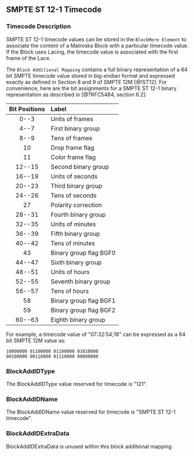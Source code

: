 ## SMPTE ST 12-1 Timecode

### Timecode Description

SMPTE ST 12-1 timecode values can be stored in the `BlockMore Element` to associate
the content of a Matroska Block with a particular timecode value.
If the Block uses Lacing, the timecode value is associated with the first frame of the Lace.

The `Block Additional Mapping` contains a full binary representation of a 64 bit SMPTE timecode
value stored in big-endian format and expressed exactly as defined in Section 8 and 9
of SMPTE 12M [@!ST12]. For convenience, here are the bit assignments for a
SMPTE ST 12-1 binary representation as described in [@?RFC5484, section 6.2]:

| Bit Positions | Label                  |
|:-------------:|:-----------------------|
| 0--3          | Units of frames        |
| 4--7          | First binary group     |
| 8--9          | Tens of frames         |
| 10            | Drop frame flag        |
| 11            | Color frame flag       |
| 12--15        | Second binary group    |
| 16--19        | Units of seconds       |
| 20--23        | Third binary group     |
| 24--26        | Tens of seconds        |
| 27            | Polarity correction    |
| 28--31        | Fourth binary group    |
| 32--35        | Units of minutes       |
| 36--39        | Fifth binary group     |
| 40--42        | Tens of minutes        |
| 43            | Binary group flag BGF0 |
| 44--47        | Sixth binary group     |
| 48--51        | Units of hours         |
| 52--55        | Seventh binary group   |
| 56--57        | Tens of hours          |
| 58            | Binary group flag BGF1 |
| 59            | Binary group flag BGF2 |
| 60--63        | Eighth binary group    |

For example, a timecode value of "07:32:54;18" can be expressed as a 64 bit SMPTE 12M value as:

```
10000000 01100000 01100000 01010000
00100000 00110000 01110000 00000000
```

### BlockAddIDType

The BlockAddIDType value reserved for timecode is "121".

### BlockAddIDName

The BlockAddIDName value reserved for timecode is "SMPTE ST 12-1 timecode".

### BlockAddIDExtraData

BlockAddIDExtraData is unused within this block additional mapping.
